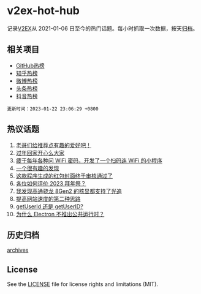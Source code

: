 # v2ex-hot-hub

 记录[V2EX](https://www.v2ex.com/)从 2021-01-06 日至今的热门话题。每小时抓取一次数据，按天[归档](archives)。
 
 ## 相关项目

- [GitHub热榜](https://github.com/lonnyzhang423/github-hot-hub)
- [知乎热榜](https://github.com/lonnyzhang423/zhihu-hot-hub)
- [微博热榜](https://github.com/lonnyzhang423/weibo-hot-hub)
- [头条热榜](https://github.com/lonnyzhang423/toutiao-hot-hub)
- [抖音热榜](https://github.com/lonnyzhang423/douyin-hot-hub)


 `更新时间：2023-01-22 23:06:29 +0800`

## 热议话题

1. [老哥们给推荐点有趣的爱好吧！](https://www.v2ex.com/t/910210)
1. [过年回家开心么大家](https://www.v2ex.com/t/910234)
1. [疲于每年各种问 WiFi 密码，开发了一个扫码连 WiFi 的小程序](https://www.v2ex.com/t/910232)
1. [一个很有趣的发现](https://www.v2ex.com/t/910215)
1. [这款程序生成的红包封面终于审核通过了](https://www.v2ex.com/t/910245)
1. [各位如何评价 2023 拜年祭？](https://www.v2ex.com/t/910222)
1. [我发现高通骁龙 8Gen2 的核显都支持了光追](https://www.v2ex.com/t/910225)
1. [提高网站速度的第二种思路](https://www.v2ex.com/t/910229)
1. [getUserId 还是 getUserID?](https://www.v2ex.com/t/910246)
1. [为什么 Electron 不推出公共运行时？](https://www.v2ex.com/t/910242)

## 历史归档

[archives](archives)

## License

See the [LICENSE](LICENSE) file for license rights and limitations (MIT).
